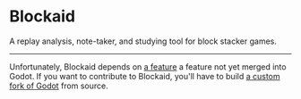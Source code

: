 # Blockaid
A replay analysis, note-taker, and studying tool for block stacker games.

---

Unfortunately, Blockaid depends on [a feature](https://github.com/godotengine/godot/pull/81621) a feature not yet 
merged into Godot. If you want to contribute to Blockaid, you'll have to build [a custom fork of Godot](https://github.com/PrecisionRender/godot/tree/fix-popup-menu-accelerators) 
from source.
